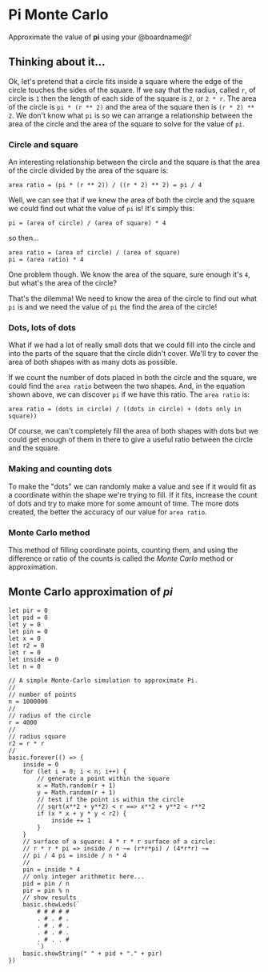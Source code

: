 # Pi Monte Carlo

Approximate the value of **pi** using your @boardname@!

## Thinking about it...

Ok, let's pretend that a circle fits inside a square where the edge of the circle touches the sides of the square. If we say that the radius, called `r`, of circle is `1` then the length of each side of the square is `2`, or `2 * r`. The area of the circle is `pi * (r ** 2)` and the area of the square then is `(r * 2) ** 2`. We don't know what `pi` is so we can arrange a relationship between the area of the circle and the area of the square to solve for the value of `pi`.

### Circle and square

An interesting relationship between the circle and the square is that the area of the circle divided by the area of the square is:

`area ratio = (pi * (r ** 2)) / ((r * 2) ** 2) = pi / 4`

Well, we can see that if we knew the area of both the circle and the square we could find out what the value of `pi` is! It's simply this:

    pi = (area of circle) / (area of square) * 4
    

so then...

    area ratio = (area of circle) / (area of square)
    pi = (area ratio) * 4
    

One problem though. We know the area of the square, sure enough it's `4`, but what's the area of the circle?

That's the dilemma! We need to know the area of the circle to find out what `pi` is and we need the value of `pi` the find the area of the circle!

### Dots, lots of dots

What if we had a lot of really small dots that we could fill into the circle and into the parts of the square that the circle didn't cover. We'll try to cover the area of both shapes with as many dots as possible.

If we count the number of dots placed in both the circle and the square, we could find the `area ratio` between the two shapes. And, in the equation shown above, we can discover `pi` if we have this ratio. The `area ratio` is:

`area ratio = (dots in circle) / ((dots in circle) + (dots only in square))`

Of course, we can't completely fill the area of both shapes with dots but we could get enough of them in there to give a useful ratio between the circle and the square.

### Making and counting dots

To make the "dots" we can randomly make a value and see if it would fit as a coordinate within the shape we're trying to fill. If it fits, increase the count of dots and try to make more for some amount of time. The more dots created, the better the accuracy of our value for `area ratio`.

### Monte Carlo method

This method of filling coordinate points, counting them, and using the difference or ratio of the counts is called the *Monte Carlo* method or approximation.

## Monte Carlo approximation of *pi*

```blocks
let pir = 0
let pid = 0
let y = 0
let pin = 0
let x = 0
let r2 = 0
let r = 0
let inside = 0
let n = 0

// A simple Monte-Carlo simulation to approximate Pi.
//
// number of points
n = 1000000
//
// radius of the circle
r = 4000
//
// radius square
r2 = r * r
//
basic.forever(() => {
    inside = 0
    for (let i = 0; i < n; i++) {
        // generate a point within the square
        x = Math.random(r + 1)
        y = Math.random(r + 1)
        // test if the point is within the circle
        // sqrt(x**2 + y**2) < r ==> x**2 + y**2 < r**2
        if (x * x + y * y < r2) {
            inside += 1
        }
    }
    // surface of a square: 4 * r * r surface of a circle:
    // r * r * pi => inside / n ~= (r*r*pi) / (4*r*r) ~=
    // pi / 4 pi = inside / n * 4
    //
    pin = inside * 4
    // only integer arithmetic here...
    pid = pin / n
    pir = pin % n
    // show results
    basic.showLeds(`
        # # # # #
        . # . # .
        . # . # .
        . # . # .
        . # . . #
        `)
    basic.showString(" " + pid + "." + pir)
})
```